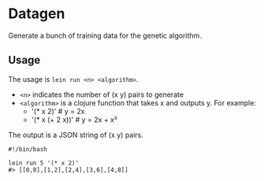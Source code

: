 # Datagen

Generate a bunch of training data for the genetic algorithm.

## Usage

The usage is `lein run <n> <algorithm>`.

* `<n>` indicates the number of (x y) pairs to generate
* `<algorithm>` is a clojure function that takes x and outputs y. For example:
  * '(* x 2)' # y = 2x
  * '(* x (+ 2 x))' # y = 2x + x²

The output is a JSON string of (x y) pairs.

```shell
#!/bin/bash

lein run 5 '(* x 2)'
#> [[0,0],[1,2],[2,4],[3,6],[4,8]]
```
